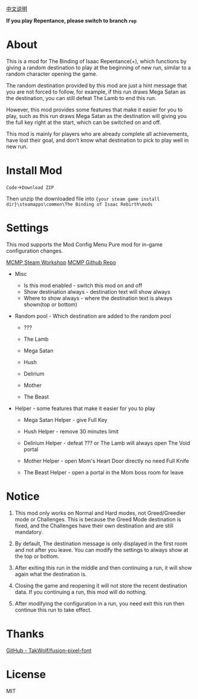[中文说明](README_zh.md)

**If you play Repentance, please switch to branch `rep`**

# About

This is a mod for The Binding of Isaac Repentance(+), which functions by giving a random destination to play at the beginning of new run, similar to a random character opening the game.

The random destination provided by this mod are just a hint message that you are not forced to follow, for example, if this run draws Mega Satan as the destination, you can still defeat The Lamb to end this run.

However, this mod provides some features that make it easier for you to play, such as this run draws Mega Satan as the destination will giving you the full key right at the start, which can be switched on and off.

This mod is mainly for players who are already complete all achievements, have lost their goal, and don't know what destination to pick to play well in new run.

# Install Mod

`Code`→`Download ZIP`

Then unzip the downloaded file into `{your steam game install dir}\steamapps\common\The Binding of Isaac Rebirth\mods`

# Settings

This mod supports the Mod Config Menu Pure mod for in-game configuration changes.

[MCMP Steam Workshop](https://steamcommunity.com/sharedfiles/filedetails/?id=2681875787) [MCMP Github Repo](https://github.com/Zamiell/isaac-mod-config-menu)

- Misc 
  
  - Is this mod enabled - switch this mod on and off
  - Show destination always - destination text will show always
  - Where to show always - where the destination text is always shown(top or bottom)

- Random pool - Which destination are added to the random pool
  
  - ???
  
  - The Lamb
  
  - Mega Satan
  
  - Hush
  
  - Delirium
  
  - Mother
  
  - The Beast

- Helper - some features that make it easier for you to play
  
  - Mega Satan Helper - give Full Key
  
  - Hush Helper - remove 30 minutes limit
  
  - Delirium Helper - defeat ??? or The Lamb will always open The Void portal
  
  - Mother Helper - open Mom's Heart Door directly no need Full Knife
  
  - The Beast Helper - open a portal in the Mom boss room for leave

# Notice

1. This mod only works on Normal and Hard modes, not Greed/Greedier mode or Challenges. This is because the Greed Mode destination is fixed, and the Challenges have their own destination and are still mandatory.

2. By default, The destination message is only displayed in the first room and not after you leave. You can modify the settings to always show at the top or bottom.

3. After exiting this run in the middle and then continuing a run, it will show again what the destination is.

4. Closing the game and reopening it will not store the recent destination data. If you continuing a run, this mod will do nothing.

5. After modifying the configuration in a run, you need exit this run then continue this run to take effect.

# Thanks

[GitHub - TakWolf/fusion-pixel-font](https://github.com/TakWolf/fusion-pixel-font)

# License

MIT
